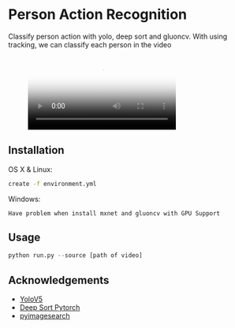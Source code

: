 # Person Action Recognition

Classify person action with yolo, deep sort and gluoncv. With using tracking, we can
classify each person in the video

<figure class="video_container">
  <video controls="true" allowfullscreen="true" poster="path/to/poster_image.png">
    <source src="samples/smoking3people_i3d_resnet50_v1_hmdb51.mp4" type="video/mp4">
  </video>
</figure>

## Installation

OS X & Linux:

```sh
create -f environment.yml
```

Windows:

```
Have problem when install mxnet and gluoncv with GPU Support
```

## Usage 

```python
python run.py --source [path of video]
```

<!-- ACKNOWLEDGEMENTS -->
## Acknowledgements
* [YoloV5](https://github.com/ultralytics/yolov5)
* [Deep Sort Pytorch](https://github.com/mikel-brostrom/Yolov5_DeepSort_Pytorch)
* [pyimagesearch](https://www.pyimagesearch.com/2019/11/25/human-activity-recognition-with-opencv-and-deep-learning/)
